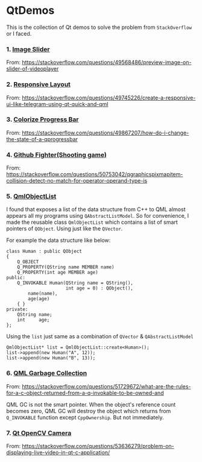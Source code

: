 # QtDemos
This is the collection of Qt demos to solve the problem from `StackOverflow` or I faced.

### 1. [Image Slider](https://github.com/arkceajin/QtDemos/ImageSlider)
From: https://stackoverflow.com/questions/49568486/preview-image-on-slider-of-videoplayer

### 2. [Responsive Layout](https://github.com/arkceajin/QtDemos/ResponsiveLayout)
From: https://stackoverflow.com/questions/49745226/create-a-responsive-ui-like-telegram-using-qt-quick-and-qml

### 3. [Colorize Progress Bar](https://github.com/arkceajin/QtDemos/ColorizeProgressBar)
From: https://stackoverflow.com/questions/49867207/how-do-i-change-the-state-of-a-qprogressbar

### 4. [Github Fighter(Shooting game)](https://github.com/arkceajin/QtDemos/githubfighter)
From: https://stackoverflow.com/questions/50753042/qgraphicspixmapitem-collision-detect-no-match-for-operator-operand-type-is

### 5. [QmlObjectList](https://github.com/arkceajin/QtDemos/QmlObjectList)
I found that exposes a list of the data structure from C++ to QML almost appears all my programs using `QAbstractListModel`. So for convenience, I made the reusable class `QmlObjectList` which contains a list of smart pointers of `QObject`. Using just like the `QVector`.

For example the data structure like below:

    class Human : public QObject
    {
        Q_OBJECT
        Q_PROPERTY(QString name MEMBER name)
        Q_PROPERTY(int age MEMBER age)
    public:
        Q_INVOKABLE Human(QString name = QString(),
                          int age = 0) : QObject(),
            name(name),
            age(age)
        { }
    private:
        QString name;
        int     age;
    };

Using the `list` just same as a combination of `QVector` & `QAbstractListModel`

    QmlObjectList* list = QmlObjectList::create<Human>();
    list->append(new Human("A", 12));
    list->append(new Human("B", 13));

### 6. [QML Garbage Collection](https://github.com/arkceajin/QtDemos/qml-gc)
From: https://stackoverflow.com/questions/51729672/what-are-the-rules-for-a-c-object-returned-from-a-q-invokable-to-be-owned-and

QML GC is not the smart pointer. When the object's reference count becomes zero, QML GC will destroy the object which returns from `Q_INVOKABLE` function except `CppOwnership`. But not immediately. 

### 7. [Qt OpenCV Camera](https://github.com/arkceajin/QtDemos/QtOpenCVCam)
From: https://stackoverflow.com/questions/53636279/problem-on-displaying-live-video-in-qt-c-application/
